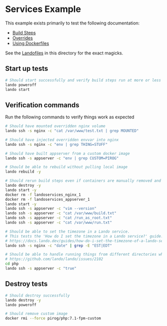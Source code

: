 Services Example
================

This example exists primarily to test the following documentation:

* [Build Steps](http://docs.devwithlando.io/config/services.html#build-steps)
* [Overrides](http://docs.devwithlando.io/config/services.html#overrides)
* [Using Dockerfiles](http://docs.devwithlando.io/config/services.html#using-dockerfiles)

See the [Landofiles](http://docs.devwithlando.io/config/lando.html) in this directory for the exact magicks.

Start up tests
--------------

```bash
# Should start successfully and verify build steps run at more or less the right times
lando poweroff
lando start
```

Verification commands
---------------------

Run the following commands to verify things work as expected

```bash
# Should have mounted overridden nginx volume
lando ssh -s nginx -c "cat /var/www/test.txt | grep MOUNTED"

# Should have injected overridden envvar into nginx
lando ssh -s nginx -c "env | grep THING=STUFF"

# Should have built appserver from a custom docker image
lando ssh -s appserver -c "env | grep CUSTOM=PIROG"

# Should be able to rebuild without pulling local image
lando rebuild -y

# Should rerun build steps even if containers are manually removed and stuff
lando destroy -y
lando start -y
docker rm -f landoservices_nginx_1
docker rm -f landoservices_appserver_1
lando start -y
lando ssh -s appserver -c "vim --version"
lando ssh -s appserver -c "cat /var/www/build.txt"
lando ssh -s appserver -c "cat /run_as_root.txt"
lando ssh -s appserver -c "cat /var/www/run.txt"

# Should be able to set the timezone in a Lando service.
# This tests the 'How do I set the timezone in a Lando service?' guide.
# https://docs.lando.dev/guides/how-do-i-set-the-timezone-of-a-lando-service.html
lando ssh -s nginx -c "date" | grep -E "EST|EDT"

# Should be able to handle running things from different directories when building from local dockerfile
# https://github.com/lando/lando/issues/2102
cd php
lando ssh -s appserver -c "true"
```

Destroy tests
-------------

```bash
# Should destroy successfully
lando destroy -y
lando poweroff

# Should remove custom image
docker rmi --force pirog/php:7.1-fpm-custom
```
